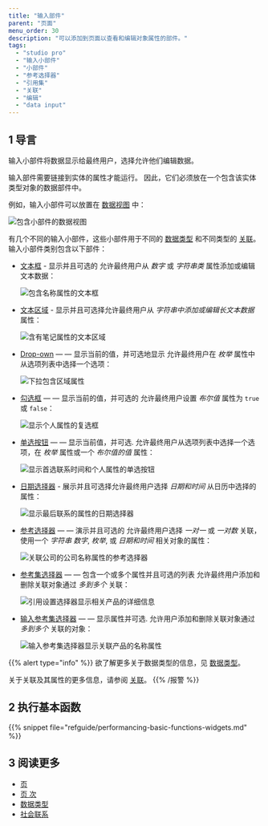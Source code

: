 ```yaml
---
title: "输入部件"
parent: "页面"
menu_order: 30
description: "可以添加到页面以查看和编辑对象属性的部件。"
tags:
  - "studio pro"
  - "输入小部件"
  - "小部件"
  - "参考选择器"
  - "引用集"
  - "关联"
  - "编辑"
  - "data input"
---
```


## 1 导言

输入小部件将数据显示给最终用户，选择允许他们编辑数据。

输入部件需要链接到实体的属性才能运行。 因此，它们必须放在一个包含该实体类型对象的数据部件中。

例如，输入小部件可以放置在 [数据视图](data-view) 中：

![包含小部件的数据视图](attachments/input-widgets/data-view.png)

有几个不同的输入小部件，这些小部件用于不同的 [数据类型](data-types) 和不同类型的 [关联](associations)。 输入小部件类别包含以下部件：

*   [文本框](text-box) - 显示并且可选的 允许最终用户从 *数字* 或 *字符串类* 属性添加或编辑文本数据：

    ![包含名称属性的文本框](attachments/input-widgets/text-box.png)

*   [文本区域](text-area) - 显示并且可选择允许最终用户从 *字符串中添加或编辑长文本数据* 属性：

    ![含有笔记属性的文本区域](attachments/input-widgets/text-area.png)

*   [Drop-own](drop-down) — — 显示当前的值，并可选地显示 允许最终用户在 *枚举* 属性中从选项列表中选择一个选项：

    ![下拉包含区域属性](attachments/input-widgets/drop-down.png)

*   [勾选框](check-box) — — 显示当前的值，并可选的 允许最终用户设置 *布尔值* 属性为 `true` 或 `false`：

    ![显示个人属性的复选框](attachments/input-widgets/check-box.png)

*   [单选按钮](radio-buttons) — — 显示当前值，并可选. 允许最终用户从选项列表中选择一个选项，在 *枚举* 属性或一个 *布尔值的值* 属性：

    ![显示首选联系时间和个人属性的单选按钮](attachments/input-widgets/radio-buttons.png)

*   [日期选择器](date-picker) - 展示并且可选择允许最终用户选择 *日期和时间* 从日历中选择的属性：

    ![显示最后联系的属性的日期选择器](attachments/input-widgets/date-picker.png)

*   [参考选择器](reference-selector) — — 演示并且可选的 允许最终用户选择 *一对一* 或 *一对数* 关联，使用一个 *字符串* *数字*, *枚举*, 或 *日期和时间* 相关对象的属性：

    ![关联公司的公司名称属性的参考选择器](attachments/input-widgets/reference-selector.png)

*   [参考集选择器](reference-set-selector) — — 包含一个或多个属性并且可选的列表 允许最终用户添加和删除关联对象通过 *多到多个* 关联：

    ![引用设置选择器显示相关产品的详细信息](attachments/input-widgets/reference-set-selector.png)

*   [输入参考集选择器](input-reference-set-selector) — — 显示属性并可选. 允许用户添加和删除关联对象通过 *多到多个* 关联的对象：

    ![输入参考集选择器显示关联产品的名称属性](attachments/input-widgets/input-reference-set-selector.png)

{{% alert type="info" %}}
欲了解更多关于数据类型的信息，见 [数据类型](data-types)。

关于关联及其属性的更多信息，请参阅 [关联](associations)。
{{% /报警 %}}

## 2 执行基本函数

{{% snippet file="refguide/performancing-basic-functions-widgets.md" %}}

## 3 阅读更多

* [页](page)
* [页 次](页面)
* [数据类型](data-types)
* [社会联系](关联)
  